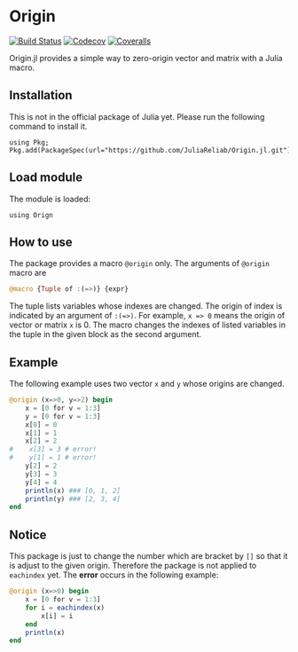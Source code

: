 # Origin

[![Build Status](https://travis-ci.com/okamumu/Origin.jl.svg?branch=master)](https://travis-ci.com/okamumu/Origin.jl)
[![Codecov](https://codecov.io/gh/okamumu/Origin.jl/branch/master/graph/badge.svg)](https://codecov.io/gh/okamumu/Origin.jl)
[![Coveralls](https://coveralls.io/repos/github/okamumu/Origin.jl/badge.svg?branch=master)](https://coveralls.io/github/okamumu/Origin.jl?branch=master)

Origin.jl provides a simple way to zero-origin vector and matrix with a Julia macro.

## Installation

This is not in the official package of Julia yet. Please run the following command to install it.
```
using Pkg; Pkg.add(PackageSpec(url="https://github.com/JuliaReliab/Origin.jl.git"))
```

## Load module

The module is loaded:
```
using Orign
```

## How to use

The package provides a macro `@origin` only. The arguments of `@origin` macro are 
```julia
@macro {Tuple of :(=>)} {expr}
```
The tuple lists variables whose indexes are changed. The origin of index is indicated by an argument of `:(=>)`. For example, `x => 0` means the origin of vector or matrix `x` is 0. The macro changes the indexes of listed variables in the tuple in the given block as the second argument.

## Example

The following example uses two vector `x` and `y` whose origins are changed.

```julia
@origin (x=>0, y=>2) begin
    x = [0 for v = 1:3]
    y = [0 for v = 1:3]
    x[0] = 0
    x[1] = 1
    x[2] = 2
#    x[3] = 3 # error!
#    y[1] = 1 # error!
    y[2] = 2
    y[3] = 3
    y[4] = 4
    println(x) ### [0, 1, 2]
    println(y) ### [2, 3, 4]
end
```

## Notice

This package is just to change the number which are bracket by `[]` so that it is adjust to the given origin.
Therefore the package is not applied to `eachindex` yet. The **error** occurs in the following example:

```julia
@origin (x=>0) begin
    x = [0 for v = 1:3]
    for i = eachindex(x)
        x[i] = i
    end
    println(x)
end
```
